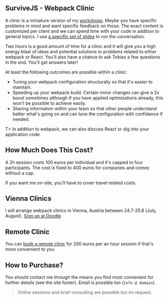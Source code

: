 ## SurviveJS - Webpack Clinic

A clinic is a miniature version of my [workshops](/workshop/). Maybe you have specific problems in mind and want specific feedback on those. The exact content is customized per client and we can spend time with your code in addition to general topics. I use [a specific set of slides](https://presentations.survivejs.com/webpack-the-good-parts/) to run the conversation.

Two hours is a good amount of time for a clinic and it will give you a high energy blast of ideas and potential solutions to problems related to either webpack or React. You'll also have a chance to ask Tobias a few questions in the end. You'll get answers later!

At least the following outcomes are possible within a clinic:

* Tuning your webpack configuration structurally so that it's easier to maintain.
* Speeding up your webpack build. Certain minor changes can give a 2x boost sometimes although if you have applied optimizations already, this won't be possible to achieve easily.
* Sharing information within your team so that other people understand better what's going on and can tune the configuration with confidence if needed.

T> In addition to webpack, we can also discuss React or dig into your application code.

## How Much Does This Cost?

A 2h session costs 100 euros per individual and it's capped to four participants. The cost is fixed to 400 euros for companies and comes without a cap.

If you want me on-site, you'll have to cover travel related costs.

## Vienna Clinics

I will arrange webpack clinics in Vienna, Austria between 24.7-25.8 (July, August). [Sign up at Doodle](https://survivejs.doodle.com/poll/mihayszmt5teb858).

## Remote Clinic

You can [book a remote clinic](https://calendly.com/survivejs/clinic-for-remote) for 200 euros per an hour session if that's more convenient to you.

## How to Purchase?

You should contact me through the means you find most convenient for further details (see the site footer). Email is possible too (`info @ domain`).

> Online sessions and brief consulting are possible too on request.
